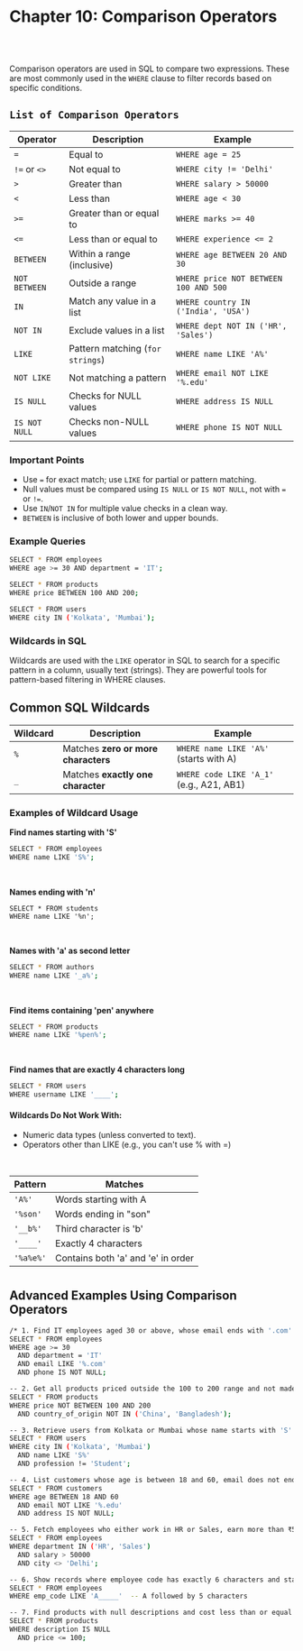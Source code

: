 #
# Chapter 10: Comparison Operators

<br>
<br>

Comparison operators are used in SQL to compare two expressions. These are most commonly used in the `WHERE` clause to filter records based on specific conditions.

## `List of Comparison Operators`
| Operator      | Description                    | Example                               |
| ------------- | ------------------------------ | ------------------------------------- |
| `=`           | Equal to                       | `WHERE age = 25`                      |
| `!=` or `<>`  | Not equal to                   | `WHERE city != 'Delhi'`               |
| `>`           | Greater than                   | `WHERE salary > 50000`                |
| `<`           | Less than                      | `WHERE age < 30`                      |
| `>=`          | Greater than or equal to       | `WHERE marks >= 40`                   |
| `<=`          | Less than or equal to          | `WHERE experience <= 2`               |
| `BETWEEN`     | Within a range (inclusive)     | `WHERE age BETWEEN 20 AND 30`         |
| `NOT BETWEEN` | Outside a range                | `WHERE price NOT BETWEEN 100 AND 500` |
| `IN`          | Match any value in a list      | `WHERE country IN ('India', 'USA')`   |
| `NOT IN`      | Exclude values in a list       | `WHERE dept NOT IN ('HR', 'Sales')`   |
| `LIKE`        | Pattern matching (`for strings`) | `WHERE name LIKE 'A%'`                |
| `NOT LIKE`    | Not matching a pattern         | `WHERE email NOT LIKE '%.edu'`        |
| `IS NULL`     | Checks for NULL values         | `WHERE address IS NULL`               |
| `IS NOT NULL` | Checks non-NULL values         | `WHERE phone IS NOT NULL`             |


### Important Points
- Use `=` for exact match; use `LIKE` for partial or pattern matching.
- Null values must be compared using `IS NULL` or `IS NOT NULL`, not with `=` or `!=`.
- Use `IN`/`NOT IN` for multiple value checks in a clean way.
- `BETWEEN` is inclusive of both lower and upper bounds.

### Example Queries
```bash
SELECT * FROM employees
WHERE age >= 30 AND department = 'IT';

SELECT * FROM products
WHERE price BETWEEN 100 AND 200;

SELECT * FROM users
WHERE city IN ('Kolkata', 'Mumbai');
```

### Wildcards in SQL
Wildcards are used with the `LIKE` operator in SQL to search for a specific pattern in a column, usually text (strings). They are powerful tools for pattern-based filtering in WHERE clauses.

## Common SQL Wildcards
| Wildcard         | Description                                                         | Example                                    |
| ---------------- | ------------------------------------------------------------------- | ------------------------------------------ |
| `%`              | Matches **zero or more characters**                                 | `WHERE name LIKE 'A%'` (starts with A)     |
| `_`              | Matches **exactly one character**                                   | `WHERE code LIKE 'A_1'` (e.g., A21, AB1)   |

### Examples of Wildcard Usage
**Find names starting with 'S'**
```bash
SELECT * FROM employees
WHERE name LIKE 'S%';
```
<br>

**Names ending with 'n'**
```
SELECT * FROM students
WHERE name LIKE '%n';
```
<br>

**Names with 'a' as second letter**
```bash
SELECT * FROM authors
WHERE name LIKE '_a%';
```
<br>

**Find items containing 'pen' anywhere**
```bash
SELECT * FROM products
WHERE name LIKE '%pen%';
```
<br>

**Find names that are exactly 4 characters long**
```bash
SELECT * FROM users
WHERE username LIKE '____';
```

#### Wildcards Do Not Work With:
- Numeric data types (unless converted to text).
- Operators other than LIKE (e.g., you can't use % with =)

<br>

| Pattern   | Matches                            |
| --------- | ---------------------------------- |
| `'A%'`    | Words starting with A              |
| `'%son'`  | Words ending in "son"              |
| `'__b%'`  | Third character is 'b'             |
| `'____'`  | Exactly 4 characters               |
| `'%a%e%'` | Contains both 'a' and 'e' in order |

#

## Advanced Examples Using Comparison Operators
```bash
/* 1. Find IT employees aged 30 or above, whose email ends with '.com' and have a non-null phone number */
SELECT * FROM employees
WHERE age >= 30
  AND department = 'IT'
  AND email LIKE '%.com'
  AND phone IS NOT NULL;

-- 2. Get all products priced outside the 100 to 200 range and not made in 'China' or 'Bangladesh'
SELECT * FROM products
WHERE price NOT BETWEEN 100 AND 200
  AND country_of_origin NOT IN ('China', 'Bangladesh');

-- 3. Retrieve users from Kolkata or Mumbai whose name starts with 'S' and who are not students
SELECT * FROM users
WHERE city IN ('Kolkata', 'Mumbai')
  AND name LIKE 'S%'
  AND profession != 'Student';

-- 4. List customers whose age is between 18 and 60, email does not end with '.edu', and address is provided
SELECT * FROM customers
WHERE age BETWEEN 18 AND 60
  AND email NOT LIKE '%.edu'
  AND address IS NOT NULL;

-- 5. Fetch employees who either work in HR or Sales, earn more than ₹50,000, and are not located in Delhi
SELECT * FROM employees
WHERE department IN ('HR', 'Sales')
  AND salary > 50000
  AND city <> 'Delhi';

-- 6. Show records where employee code has exactly 6 characters and starts with 'A'
SELECT * FROM employees
WHERE emp_code LIKE 'A_____'  -- A followed by 5 characters

-- 7. Find products with null descriptions and cost less than or equal to 100
SELECT * FROM products
WHERE description IS NULL
  AND price <= 100;
```




